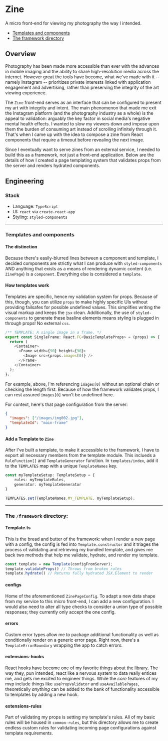 # Zine
A micro front-end for viewing my photography the way I intended.

- [Templates and components](#templates-and-components)
- [The framework directory](#the-framework-directory)

## Overview

Photography has been made more accessible than ever with the advances in mobile imaging
and the ability to share high-resolution media across the internet. However great the
tools have become, what we've made with it -- namely Instagram -- prioritizes private
interests linked with application engagement and advertising, rather than preserving the integrity of
the art viewing experience. 

The `Zine` front-end serves as an interface that can be configured to present my art
with integrity and intent. The main phenomenon that made me exit the Instagram platform
(and the photography industry as a whole) is the appeal to validation: arguably the key
factor in social media's negative mental health effects. I wanted to slow my
viewers down and impose upon them the burden of consuming art instead of scrolling
infinitely through it. That's when I came up with the idea to compose a zine from React
components that require a timeout before revealing the next image.

Since I eventually want to serve zines from an external service, I needed to build this as a
framework, not just a front-end application. Below are the details of how I created a page templating
system that validates props from the server and renders hydrated components. 

## Engineering

### Stack

- Language: `TypeScript`
- UI: `react` via `create-react-app`
- Styling: `styled-components`

---

### Templates and components

#### The distinction

Because there's easily-blurred lines between a component and template, I decided components are strictly what I can produce with `styled-components` AND anything that exists as a means of rendering dynamic content (i.e. `ZinePage`) is a `component`. Everything else is considered a `template`.

#### How templates work

Templates are specific, hence my validation system for props. Because of this, though, you can utilize `props` to make highly specific UIs without providing failsafes for possible undefined values. This simplifies writing the visual markup and keeps the `jsx` clean. Additionally, the use of `styled-components` to generate these basline elements means styling is plugged in through props! No external `css`. 

```typescript jsx
/** TEMPLATE: A single image in a frame. */
export const SingleFrame: React.FC<BasicTemplateProps> = (props) => {
  return (
    <Container>
      <Frame width={90} height={90}>
        <Image src={props.images[0]} />
      </Frame>
    </Container>
  );
};
```

For example, above, I'm referencing `images[0]` without an optional chain or checking the length first. Because of how the framework validates props, I can rest assured `images[0]` won't be undefined here.

For context, here's that page configuration from the server:

```json
{
  "images": ["/images/img002.jpg"],
  "templateId": "main-frame"
}
```

#### Add a Template to `Zine`

After I've built a template, to make it accessible to the framework, I have to export all necessary members from the template module. This inclueds a `RuleFunction[]` and `TemplateGenerator` function. In `templates/index`, add it to the `TEMPLATES` map with a unique `TemplateNames` key.

```typescript
const myTemplateSetup: TemplateSetup = { 
    rules: myTemplateRules, 
    generator: myTemplateGenerator 
}

TEMPLATES.set(TemplateNames.MY_TEMPLATE, myTemplateSetup);
```

---

### The `/framework` directory:

#### Template.ts

This is the bread and butter of the framework: when I render a new page with a config, the config is fed into `Template.constructor` and it triages the process of validating and retrieving my bundled template, and gives me back two methods that help me validate, hydrate, and render my template.

```typescript
const template = new Template(configFromServer);
template.validateProps() // Throws from broken rules
template.hydrate() // Returns fully hydrated JSX.Element to render
```

#### configs

Home of the aforementioned `ZinePageConfig`. To adapt a new data shape from my service to this micro front-end, I can add a new configuration. I would also need to alter all type checks to consider a union type of possible responses; they currently only accept the one config.

#### errors

Custom error types allow me to package additional functionality as well as conditionally render on a generic error page. Right now, there's a `TemplateErrorBoundary` wrapping the app to catch errors.

#### extensions-hooks

React hooks have become one of my favorite things about the library. The way they, pun intended, react like a nervous system to data really entices me, and gets me excited to engineer things. While the _core_ features of my mvp include things like `usePropValidator` and `useAvailablePages`, theoretically _anything_ can be added to the bank of functionality accessible to templates by adding a new hook.

#### extensions-rules

Part of validating my props is setting my template's rules. All of my basic rules will be housed in `common-rules`, but this directory allows me to create endless custom rules for validating incoming page configurations against template requirements.
